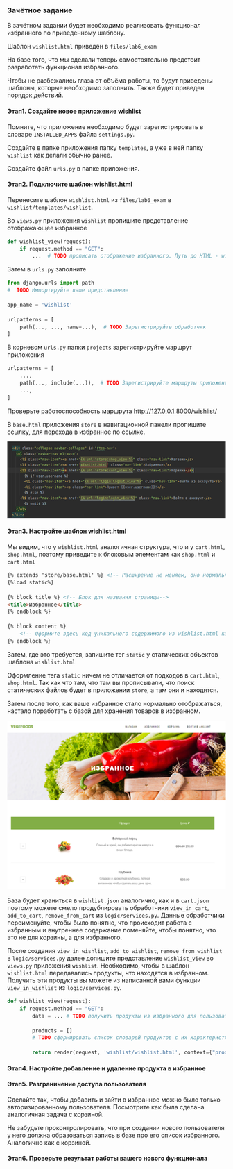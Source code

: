 ### Зачётное задание

В зачётном задании будет необходимо реализовать функционал избранного по приведенному шаблону.

Шаблон `wishlist.html` приведён в `files/lab6_exam`

На базе того, что мы сделали теперь самостоятельно предстоит разработать функционал избранного. 

Чтобы не разбежались глаза от объёма работы, то будут приведены шаблоны, которые необходимо заполнить. 
Также будет приведен порядок действий.


#### Этап1. Создайте новое приложение wishlist

Помните, что приложение необходимо будет зарегистрировать в словаре `INSTALLED_APPS` файла `settings.py`.

Создайте в папке приложения папку `templates`, а уже в ней папку `wishlist` как делали обычно ранее.

Создайте файл `urls.py` в папке приложения.

#### Этап2. Подключите шаблон wishlist.html

Перенесите шаблон `wishlist.html` из `files/lab6_exam` в `wishlist/templates/wishlist`.

Во `views.py` приложения `wishlist` пропишите представление отображающее избранное

```python
def wishlist_view(request):
    if request.method == "GET":
        ...  # TODO прописать отображение избранного. Путь до HTML - wishlist/wishlist.html
```

Затем в `urls.py` заполните

```python
from django.urls import path
#  TODO Импортируйте ваше представление

app_name = 'wishlist'

urlpatterns = [
    path(..., ..., name=...),  # TODO Зарегистрируйте обработчик
]
```

В корневом `urls.py` папки `projects` зарегистрируйте маршрут приложения

```python
urlpatterns = [
    ...,
    path(..., include(...)),  # TODO Зарегистрируйте маршруты приложения так чтобы обработчик избранного обрабатывался по пути /wishlist/
    ...,
]
```

Проверьте работоспособность маршрута http://127.0.0.1:8000/wishlist/

В `base.html` приложения `store` в навигационной панели пропишите ссылку, для перехода в избранное по ссылке.

![img.png](img.png)

#### Этап3. Настройте шаблон wishlist.html

Мы видим, что у `wishlist.html` аналогичная структура, что и у `cart.html`, `shop.html`, поэтому приведите к блоковым элементам как `shop.html` и `cart.html`

```html
{% extends 'store/base.html' %} <!-- Расширение не меняем, оно нормально подтянется-->
{%load static%}

{% block title %} <!-- Блок для названия страницы-->
<title>Избранное</title>
{% endblock %}

{% block content %} 
    <!-- Оформите здесь код уникального содержимого из wishlist.html как делали в cart.html или shop.html-->
{% endblock %}
```

Затем, где это требуется, запишите тег `static` у статических объектов шаблона `wishlist.html`

Оформление тега `static` ничем не отличается от подходов в `cart.html`, `shop.html`. Так как что там, что там вы прописывали, что
поиск статических файлов будет в приложении `store`, а там они и находятся.

Затем после того, как ваше избранное стало нормально отображаться, настало поработать с базой для хранения товаров в избранном.

![img_1.png](img_1.png)

База будет храниться в `wishlist.json` аналогично, как и в `cart.json` поэтому можете смело продублировать обработчики 
`view_in_cart`, `add_to_cart`, `remove_from_cart` из `logic/services.py`. Данные обработчики переименуйте, чтобы было понятно,
что происходит работа с избранным и внутреннее содержание поменяйте, чтобы понятно, что это не для корзины, а для избранного.

После создания `view_in_wishlist`, `add_to_wishlist`, `remove_from_wishlist` в `logic/services.py` далее допишите представление `wishlist_view`
во `views.py` приложения `wishlist`. Необходимо, чтобы в шаблон `wishlist.html` передавались продукты, что находятся в избранном.
Получить эти продукты вы можете из написанной вами функции `view_in_wishlist` из `logic/services.py`.

```python
def wishlist_view(request):
    if request.method == "GET":
        data = ... # TODO получить продукты из избранного для пользователя
        
        products = []
        # TODO сформировать список словарей продуктов с их характеристиками

        return render(request, 'wishlist/wishlist.html', context={"products": products})
```



#### Этап4. Настройте добавление и удаление продукта в избранное



#### Этап5. Разграничение доступа пользователя

Сделайте так, чтобы добавить и зайти в избранное можно было только авторизированному пользователя. 
Посмотрите как была сделана аналогичная задача с корзиной.

Не забудьте проконтролировать, что при создании нового пользователя у него должна образоваться запись в базе про его список избранного.
Аналогично как с корзиной.


#### Этап6. Проверьте результат работы вашего нового функционала

